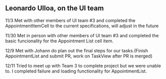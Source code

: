 ## Leonardo Ulloa, on the UI team

11/3
Met with other members of UI team #3 and completed the AppointmentItemCell to the current specifications, will adjust in the future

11/30
Met in person with other members of UI team #3 and completed the basic funcionality for the Appointment List cell item.

12/9
Met with Johann do plan out the final steps for our tasks.(Finish AppointmentList and submit PR, work on TaskView after PR is merged)

12/11
Tried to meet up with Team 3 to complete project but we were unable to. I completed failure and loading functionality for AppointmentList.

